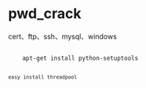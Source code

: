 
# pwd_crack
cert、ftp、ssh、mysql、windows


<code>
	apt-get install python-setuptools

	easy_install threadpool

</code>
